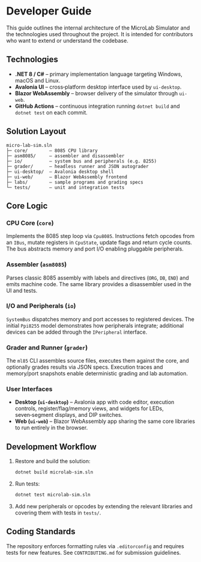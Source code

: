 # Developer Guide

This guide outlines the internal architecture of the MicroLab Simulator and the technologies used throughout the project.  It is intended for contributors who want to extend or understand the codebase.

## Technologies

- **.NET 8 / C#** – primary implementation language targeting Windows, macOS and Linux.
- **Avalonia UI** – cross‑platform desktop interface used by `ui-desktop`.
- **Blazor WebAssembly** – browser delivery of the simulator through `ui-web`.
- **GitHub Actions** – continuous integration running `dotnet build` and `dotnet test` on each commit.

## Solution Layout

```
micro-lab-sim.sln
├─ core/        – 8085 CPU library
├─ asm8085/     – assembler and disassembler
├─ io/          – system bus and peripherals (e.g. 8255)
├─ grader/      – headless runner and JSON autograder
├─ ui-desktop/  – Avalonia desktop shell
├─ ui-web/      – Blazor WebAssembly frontend
├─ labs/        – sample programs and grading specs
└─ tests/       – unit and integration tests
```

## Core Logic

### CPU Core (`core`)
Implements the 8085 step loop via `Cpu8085`.  Instructions fetch opcodes from an `IBus`, mutate registers in `CpuState`, update flags and return cycle counts.  The bus abstracts memory and port I/O enabling pluggable peripherals.

### Assembler (`asm8085`)
Parses classic 8085 assembly with labels and directives (`ORG`, `DB`, `END`) and emits machine code.  The same library provides a disassembler used in the UI and tests.

### I/O and Peripherals (`io`)
`SystemBus` dispatches memory and port accesses to registered devices.  The initial `Ppi8255` model demonstrates how peripherals integrate; additional devices can be added through the `IPeripheral` interface.

### Grader and Runner (`grader`)
The `ml85` CLI assembles source files, executes them against the core, and optionally grades results via JSON specs.  Execution traces and memory/port snapshots enable deterministic grading and lab automation.

### User Interfaces
- **Desktop (`ui-desktop`)** – Avalonia app with code editor, execution controls, register/flag/memory views, and widgets for LEDs, seven‑segment displays, and DIP switches.
- **Web (`ui-web`)** – Blazor WebAssembly app sharing the same core libraries to run entirely in the browser.

## Development Workflow

1. Restore and build the solution:
   ```bash
   dotnet build microlab-sim.sln
   ```
2. Run tests:
   ```bash
   dotnet test microlab-sim.sln
   ```
3. Add new peripherals or opcodes by extending the relevant libraries and covering them with tests in `tests/`.

## Coding Standards

The repository enforces formatting rules via `.editorconfig` and requires tests for new features.  See `CONTRIBUTING.md` for submission guidelines.

